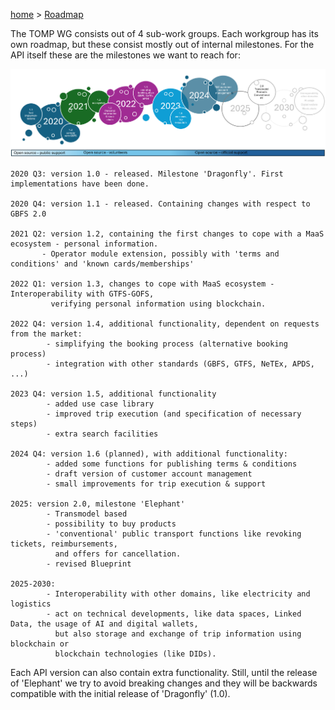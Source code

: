 [home](https://github.com/TOMP-WG/TOMP-API/wiki) > [Roadmap](Roadmap.md)   

The TOMP WG consists out of 4 sub-work groups. Each workgroup has its own roadmap, but these consist mostly out of internal milestones. For the API itself these are the milestones we want to reach for:

![TOMP-API roadmap 07/24](https://github.com/TOMP-WG/website/blob/master/wiki/images/Roadmap%202025.png?raw=true)

```
2020 Q3: version 1.0 - released. Milestone 'Dragonfly'. First implementations have been done.  
 
2020 Q4: version 1.1 - released. Containing changes with respect to GBFS 2.0  

2021 Q2: version 1.2, containing the first changes to cope with a MaaS ecosystem - personal information.  
       - Operator module extension, possibly with 'terms and conditions' and 'known cards/memberships'  

2022 Q1: version 1.3, changes to cope with MaaS ecosystem - Interoperability with GTFS-GOFS,  
         verifying personal information using blockchain.

2022 Q4: version 1.4, additional functionality, dependent on requests from the market:
        - simplifying the booking process (alternative booking process)
        - integration with other standards (GBFS, GTFS, NeTEx, APDS, ...)

2023 Q4: version 1.5, additional functionality
        - added use case library
        - improved trip execution (and specification of necessary steps)
        - extra search facilities

2024 Q4: version 1.6 (planned), with additional functionality:
        - added some functions for publishing terms & conditions
        - draft version of customer account management
        - small improvements for trip execution & support

2025: version 2.0, milestone 'Elephant'
        - Transmodel based
        - possibility to buy products
        - 'conventional' public transport functions like revoking tickets, reimbursements, 
          and offers for cancellation.
        - revised Blueprint

2025-2030: 
        - Interoperability with other domains, like electricity and logistics
        - act on technical developments, like data spaces, Linked Data, the usage of AI and digital wallets, 
          but also storage and exchange of trip information using blockchain or 
          blockchain technologies (like DIDs).

```
Each API version can also contain extra functionality. Still, until the release of 'Elephant' we try to avoid breaking changes and they will be backwards compatible with the initial release of 'Dragonfly' (1.0).
